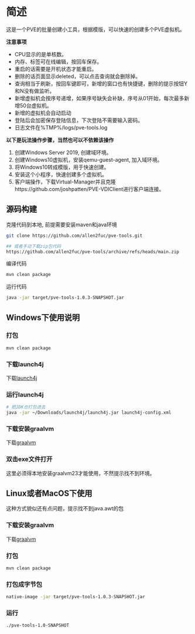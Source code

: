 # 简述
这是一个PVE的批量创建小工具，根据模版，可以快速的创建多个PVE虚拟机。

**注意事项**
- CPU显示的是单核数。 
- 内存、标签可在线编辑，按回车保存。
- 重启的话需要是开机状态才能重启。
- 删除的话页面显示deleted，可以点击查询就会删除掉。
- 查询相当于刷新，按回车键即可，新增的窗口也有快捷键，删除的提示按钮Y和N没有做监听。
- 新增虚拟机会按序号递增，如果序号缺失会补缺，序号从01开始，每次最多新增50台虚拟机。
- 新增的虚拟机会自动启动
- 登陆后会加密保存登陆信息，下次登陆不需要输入密码。
- 日志文件在%TMP%/logs/pve-tools.log

**以下是玩法操作步骤，当然也可以不依赖该操作**
1. 创建Windows Server 2019, 创建域环境。
2. 创建Windows10虚拟机，安装qemu-guest-agent, 加入域环境。
3. 将Windows10转成模版，用于快速创建。
4. 安装这个小程序，快速创建多个虚拟机。
5. 客户端操作，下载Virtual-Manager并且克隆https://github.com/joshpatten/PVE-VDIClient进行客户端连接。


## 源码构建

克隆代码到本地, 前提需要安装maven和java环境
```bash
git clone https://github.com/allen2fuc/pve-tools.git

## 或者手动下载zip包代码
https://github.com/allen2fuc/pve-tools/archive/refs/heads/main.zip
```
编译代码
```bash
mvn clean package
```
运行代码
```bash
java -jar target/pve-tools-1.0.3-SNAPSHOT.jar
```


## Windows下使用说明
### 打包
```bash
mvn clean package
```

### 下载launch4j
下载[launch4j](https://sourceforge.net/projects/launch4j/files/launch4j-3/3.50/)

### 运行launch4j
```bash
# 把JDK也打包进去
java -jar ~/Downloads/launch4j/launch4j.jar launch4j-config.xml
```

### 下载安装graalvm
下载[graalvm](https://www.graalvm.org/downloads/)

### 双击exe文件打开
这里必须得本地安装graalvm23才能使用，不然提示找不到环境。



## Linux或者MacOS下使用
这种方式貌似还有点问题，提示找不到java.awt的包
### 下载安装graalvm
下载[graalvm](https://www.graalvm.org/downloads/)

### 打包
```bash
mvn clean package
```

### 打包成字节包
```bash
native-image -jar target/pve-tools-1.0.3-SNAPSHOT.jar
```

### 运行
```bash
./pve-tools-1.0-SNAPSHOT
```